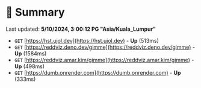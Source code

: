 # 📖 Summary
Last updated: **5/10/2024, 3:00:12 PG "Asia/Kuala_Lumpur"**

- `GET` [https://hst.ujol.dev](https://hst.ujol.dev) - **Up** (513ms)
- `GET` [https://reddviz.deno.dev/gimme](https://reddviz.deno.dev/gimme) - **Up** (1584ms)
- `GET` [https://reddviz.amar.kim/gimme](https://reddviz.amar.kim/gimme) - **Up** (498ms)
- `GET` [https://dumb.onrender.com](https://dumb.onrender.com) - **Up** (333ms)
